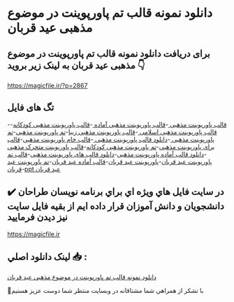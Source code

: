 # دانلود نمونه قالب تم پاورپوینت در موضوع مذهبی عید قربان

## برای دریافت دانلود نمونه قالب تم پاورپوینت در موضوع مذهبی عید قربان به لینک زیر بروید 👇

https://magicfile.ir/?p=2867

## تگ های فایل

-[قالب پاورپوینت مذهبی ](https://magicfile.ir/product/%d9%82%d8%a7%d9%84%d8%a8-%d8%aa%d9%85-%d9%be%d8%a7%d9%88%d8%b1%d9%be%d9%88%db%8c%d9%86%d8%aa-%d8%af%d8%b1-%d9%85%d9%88%d8%b6%d9%88%d8%b9-%d9%85%d8%b0%d9%87%d8%a8%db%8c-%d8%b9%db%8c%d8%af-%d9%82%d8%b1%d8%a8%d8%a7%d9%86/)-[قالب پاورپوینت مذهبی آماده ](https://magicfile.ir/product/%d9%82%d8%a7%d9%84%d8%a8-%d8%aa%d9%85-%d9%be%d8%a7%d9%88%d8%b1%d9%be%d9%88%db%8c%d9%86%d8%aa-%d8%af%d8%b1-%d9%85%d9%88%d8%b6%d9%88%d8%b9-%d9%85%d8%b0%d9%87%d8%a8%db%8c-%d8%b9%db%8c%d8%af-%d9%82%d8%b1%d8%a8%d8%a7%d9%86/)-[قالب پاورپوینت مذهبی کودکانه](https://magicfile.ir/product/%d9%82%d8%a7%d9%84%d8%a8-%d8%aa%d9%85-%d9%be%d8%a7%d9%88%d8%b1%d9%be%d9%88%db%8c%d9%86%d8%aa-%d8%af%d8%b1-%d9%85%d9%88%d8%b6%d9%88%d8%b9-%d9%85%d8%b0%d9%87%d8%a8%db%8c-%d8%b9%db%8c%d8%af-%d9%82%d8%b1%d8%a8%d8%a7%d9%86/)-[قالب پاورپوینت مذهبی اسلامی ](https://magicfile.ir/product/%d9%82%d8%a7%d9%84%d8%a8-%d8%aa%d9%85-%d9%be%d8%a7%d9%88%d8%b1%d9%be%d9%88%db%8c%d9%86%d8%aa-%d8%af%d8%b1-%d9%85%d9%88%d8%b6%d9%88%d8%b9-%d9%85%d8%b0%d9%87%d8%a8%db%8c-%d8%b9%db%8c%d8%af-%d9%82%d8%b1%d8%a8%d8%a7%d9%86/)-[قالب پاورپوینت مذهبی زیبا](https://magicfile.ir/product/%d9%82%d8%a7%d9%84%d8%a8-%d8%aa%d9%85-%d9%be%d8%a7%d9%88%d8%b1%d9%be%d9%88%db%8c%d9%86%d8%aa-%d8%af%d8%b1-%d9%85%d9%88%d8%b6%d9%88%d8%b9-%d9%85%d8%b0%d9%87%d8%a8%db%8c-%d8%b9%db%8c%d8%af-%d9%82%d8%b1%d8%a8%d8%a7%d9%86/)-[تم پاورپوینت مذهبی](https://magicfile.ir/product/%d9%82%d8%a7%d9%84%d8%a8-%d8%aa%d9%85-%d9%be%d8%a7%d9%88%d8%b1%d9%be%d9%88%db%8c%d9%86%d8%aa-%d8%af%d8%b1-%d9%85%d9%88%d8%b6%d9%88%d8%b9-%d9%85%d8%b0%d9%87%d8%a8%db%8c-%d8%b9%db%8c%d8%af-%d9%82%d8%b1%d8%a8%d8%a7%d9%86/)-[تم پاورپوینت مذهبی ](https://magicfile.ir/product/%d9%82%d8%a7%d9%84%d8%a8-%d8%aa%d9%85-%d9%be%d8%a7%d9%88%d8%b1%d9%be%d9%88%db%8c%d9%86%d8%aa-%d8%af%d8%b1-%d9%85%d9%88%d8%b6%d9%88%d8%b9-%d9%85%d8%b0%d9%87%d8%a8%db%8c-%d8%b9%db%8c%d8%af-%d9%82%d8%b1%d8%a8%d8%a7%d9%86/)-[دانلود قالب پاورپوینت مذهبی ](https://magicfile.ir/product/%d9%82%d8%a7%d9%84%d8%a8-%d8%aa%d9%85-%d9%be%d8%a7%d9%88%d8%b1%d9%be%d9%88%db%8c%d9%86%d8%aa-%d8%af%d8%b1-%d9%85%d9%88%d8%b6%d9%88%d8%b9-%d9%85%d8%b0%d9%87%d8%a8%db%8c-%d8%b9%db%8c%d8%af-%d9%82%d8%b1%d8%a8%d8%a7%d9%86/)-[قالب خام پاورپوینت مذهبی](https://magicfile.ir/product/%d9%82%d8%a7%d9%84%d8%a8-%d8%aa%d9%85-%d9%be%d8%a7%d9%88%d8%b1%d9%be%d9%88%db%8c%d9%86%d8%aa-%d8%af%d8%b1-%d9%85%d9%88%d8%b6%d9%88%d8%b9-%d9%85%d8%b0%d9%87%d8%a8%db%8c-%d8%b9%db%8c%d8%af-%d9%82%d8%b1%d8%a8%d8%a7%d9%86/)-[قالب برای پاورپوینت مذهبی](https://magicfile.ir/product/%d9%82%d8%a7%d9%84%d8%a8-%d8%aa%d9%85-%d9%be%d8%a7%d9%88%d8%b1%d9%be%d9%88%db%8c%d9%86%d8%aa-%d8%af%d8%b1-%d9%85%d9%88%d8%b6%d9%88%d8%b9-%d9%85%d8%b0%d9%87%d8%a8%db%8c-%d8%b9%db%8c%d8%af-%d9%82%d8%b1%d8%a8%d8%a7%d9%86/)-[تم پاورپوینت مذهبی کودکانه](https://magicfile.ir/product/%d9%82%d8%a7%d9%84%d8%a8-%d8%aa%d9%85-%d9%be%d8%a7%d9%88%d8%b1%d9%be%d9%88%db%8c%d9%86%d8%aa-%d8%af%d8%b1-%d9%85%d9%88%d8%b6%d9%88%d8%b9-%d9%85%d8%b0%d9%87%d8%a8%db%8c-%d8%b9%db%8c%d8%af-%d9%82%d8%b1%d8%a8%d8%a7%d9%86/)-[قالب پاورپوینت متحرک مذهبی ](https://magicfile.ir/product/%d9%82%d8%a7%d9%84%d8%a8-%d8%aa%d9%85-%d9%be%d8%a7%d9%88%d8%b1%d9%be%d9%88%db%8c%d9%86%d8%aa-%d8%af%d8%b1-%d9%85%d9%88%d8%b6%d9%88%d8%b9-%d9%85%d8%b0%d9%87%d8%a8%db%8c-%d8%b9%db%8c%d8%af-%d9%82%d8%b1%d8%a8%d8%a7%d9%86/)-[دانلود قالب آماده پاورپوینت مذهبی](https://magicfile.ir/product/%d9%82%d8%a7%d9%84%d8%a8-%d8%aa%d9%85-%d9%be%d8%a7%d9%88%d8%b1%d9%be%d9%88%db%8c%d9%86%d8%aa-%d8%af%d8%b1-%d9%85%d9%88%d8%b6%d9%88%d8%b9-%d9%85%d8%b0%d9%87%d8%a8%db%8c-%d8%b9%db%8c%d8%af-%d9%82%d8%b1%d8%a8%d8%a7%d9%86/)-[دانلود قالب های پاورپوینت مذهبی](https://magicfile.ir/product/%d9%82%d8%a7%d9%84%d8%a8-%d8%aa%d9%85-%d9%be%d8%a7%d9%88%d8%b1%d9%be%d9%88%db%8c%d9%86%d8%aa-%d8%af%d8%b1-%d9%85%d9%88%d8%b6%d9%88%d8%b9-%d9%85%d8%b0%d9%87%d8%a8%db%8c-%d8%b9%db%8c%d8%af-%d9%82%d8%b1%d8%a8%d8%a7%d9%86/)-[قالب تم پاورپوینت عید قربان](https://magicfile.ir/product/%d9%82%d8%a7%d9%84%d8%a8-%d8%aa%d9%85-%d9%be%d8%a7%d9%88%d8%b1%d9%be%d9%88%db%8c%d9%86%d8%aa-%d8%af%d8%b1-%d9%85%d9%88%d8%b6%d9%88%d8%b9-%d9%85%d8%b0%d9%87%d8%a8%db%8c-%d8%b9%db%8c%d8%af-%d9%82%d8%b1%d8%a8%d8%a7%d9%86/)-[پاورپوینت عید قربان](https://magicfile.ir/product/%d9%82%d8%a7%d9%84%d8%a8-%d8%aa%d9%85-%d9%be%d8%a7%d9%88%d8%b1%d9%be%d9%88%db%8c%d9%86%d8%aa-%d8%af%d8%b1-%d9%85%d9%88%d8%b6%d9%88%d8%b9-%d9%85%d8%b0%d9%87%d8%a8%db%8c-%d8%b9%db%8c%d8%af-%d9%82%d8%b1%d8%a8%d8%a7%d9%86/)-[قالب آماده عید قربان](https://magicfile.ir/product/%d9%82%d8%a7%d9%84%d8%a8-%d8%aa%d9%85-%d9%be%d8%a7%d9%88%d8%b1%d9%be%d9%88%db%8c%d9%86%d8%aa-%d8%af%d8%b1-%d9%85%d9%88%d8%b6%d9%88%d8%b9-%d9%85%d8%b0%d9%87%d8%a8%db%8c-%d8%b9%db%8c%d8%af-%d9%82%d8%b1%d8%a8%d8%a7%d9%86/)-[تم پاورپوینت عید قربان](https://magicfile.ir/product/%d9%82%d8%a7%d9%84%d8%a8-%d8%aa%d9%85-%d9%be%d8%a7%d9%88%d8%b1%d9%be%d9%88%db%8c%d9%86%d8%aa-%d8%af%d8%b1-%d9%85%d9%88%d8%b6%d9%88%d8%b9-%d9%85%d8%b0%d9%87%d8%a8%db%8c-%d8%b9%db%8c%d8%af-%d9%82%d8%b1%d8%a8%d8%a7%d9%86/)-[ppt عید قربان](https://magicfile.ir/product/%d9%82%d8%a7%d9%84%d8%a8-%d8%aa%d9%85-%d9%be%d8%a7%d9%88%d8%b1%d9%be%d9%88%db%8c%d9%86%d8%aa-%d8%af%d8%b1-%d9%85%d9%88%d8%b6%d9%88%d8%b9-%d9%85%d8%b0%d9%87%d8%a8%db%8c-%d8%b9%db%8c%d8%af-%d9%82%d8%b1%d8%a8%d8%a7%d9%86/)

## ✔️ در سايت فايل هاي ويژه اي براي برنامه نويسان طراحان دانشجويان و دانش آموزان قرار داده ايم از بقيه فايل سايت نيز ديدن فرماييد

https://magicfile.ir


## لينک دانلود اصلي 📥 :

[دانلود نمونه قالب تم پاورپوینت در موضوع مذهبی عید قربان](https://magicfile.ir/product/%d9%82%d8%a7%d9%84%d8%a8-%d8%aa%d9%85-%d9%be%d8%a7%d9%88%d8%b1%d9%be%d9%88%db%8c%d9%86%d8%aa-%d8%af%d8%b1-%d9%85%d9%88%d8%b6%d9%88%d8%b9-%d9%85%d8%b0%d9%87%d8%a8%db%8c-%d8%b9%db%8c%d8%af-%d9%82%d8%b1%d8%a8%d8%a7%d9%86/) 


🙏با تشکر از همراهي شما مشتاقانه در وبسایت منتظر شما دوست عزیز هستیم

